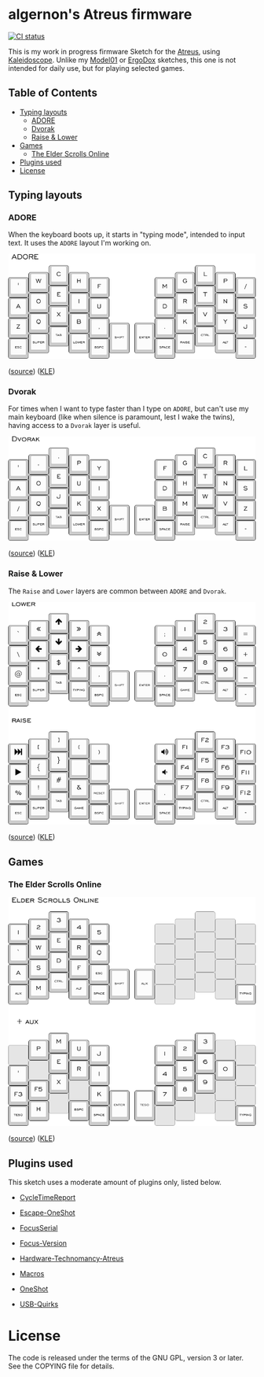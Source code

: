 algernon's Atreus firmware
==============================

[![CI status](https://ci.madhouse-project.org/api/badges/algernon/Atreus-Sketch/status.svg?branch=master)](https://ci.madhouse-project.org/algernon/Atreus-Sketch)

This is my work in progress firmware Sketch for the [Atreus][atreus], using [Kaleidoscope][ks]. Unlike my [Model01][fw:model01] or [ErgoDox][fw:ergodox] sketches, this one is not intended for daily use, but for playing selected games.

 [ks]: https://github.com/keyboardio/Kaleidoscope
 [atreus]: https://atreus.technomancy.us/
 [fw:model01]: https://git.madhouse-project.org/algernon/Model01-Sketch
 [fw:ergodox]: https://git.madhouse-project.org/algernon/ErgoDox-sketch

## Table of Contents

* [Typing layouts](#typing-layouts)
  - [ADORE](#adore)
  - [Dvorak](#dvorak)
  - [Raise & Lower](#raise--lower)
* [Games](#games)
  - [The Elder Scrolls Online](#the-elder-scrolls-online)
* [Plugins used](#plugins-used)
* [License](#license)

## Typing layouts

### ADORE

When the keyboard boots up, it starts in "typing mode", intended to input text. It uses the `ADORE` layout I'm working on.

![ADORE][layout:adore:png]

([source][layout:adore:src]) ([KLE][layout:adore:kle])

 [layout:adore:png]: data/adore-layer.png
 [layout:adore:src]: data/adore-layer.json
 [layout:adore:kle]: http://www.keyboard-layout-editor.com/#/gists/1945257744b53073795b0795e18b1ab1

### Dvorak

For times when I want to type faster than I type on `ADORE`, but can't use my main keyboard (like when silence is paramount, lest I wake the twins), having access to a `Dvorak` layer is useful.

![Dvorak layer][layout:dvorak:png]

([source][layout:dvorak:src]) ([KLE][layout:dvorak:kle])

 [layout:dvorak:png]: data/dvorak-layer.png
 [layout:dvorak:src]: data/dvorak-layer.json
 [layout:dvorak:kle]: http://www.keyboard-layout-editor.com/#/gists/b7f98ff835c0c76d39d6740f18f5477f

### Raise & Lower

The `Raise` and `Lower` layers are common between `ADORE` and `Dvorak`.

![Raise & Lower layers][layout:raise-lower:png]

 ([source][layout:raise-lower:src]) ([KLE][layout:raise-lower:kle])

 [layout:raise-lower:png]: data/raise-lower-layers.png
 [layout:raise-lower:src]: data/raise-lower-layers.json
 [layout:raise-lower:kle]: http://www.keyboard-layout-editor.com/#/gists/dd63761e66cc8d22985b368ebadfe4f5

## Games

### The Elder Scrolls Online

![The Elder Scrolls Online Layout][layout:teso:png]

([source][layout:teso:src]) ([KLE][layout:teso:kle])

 [layout:teso:png]: data/teso-layers.png
 [layout:teso:src]: data/teso-layers.json
 [layout:teso:kle]: http://www.keyboard-layout-editor.com/#/gists/f907f484c1c4f6bac6946e7e7487e955

## Plugins used

This sketch uses a moderate amount of plugins only, listed below.

* [CycleTimeReport][kaleidoscope:cycletimereport]
* [Escape-OneShot][kaleidoscope:escape-oneshot]
* [FocusSerial][kaleidoscope:focusserial]
* [Focus-Version][kaleidoscope:focus-version]
* [Hardware-Technomancy-Atreus][kaleidoscope:hardware-technomancy-atreus]
* [Macros][kaleidoscope:macros]
* [OneShot][kaleidoscope:oneshot]
* [USB-Quirks][kaleidoscope:usb-quirks]

  [kaleidoscope:focus-version]: https://git.madhouse-project.org/algernon/Kaleidoscope-Focus-Version
  [kaleidoscope:hardware-technomancy-atreus]: https://github.com/keyboardio/Kaleidoscope/blob/master/doc/plugin/Hardware-Technomancy-Atreus.md
  [kaleidoscope:oneshot]: https://github.com/keyboardio/Kaleidoscope/blob/master/doc/plugin/OneShot.md
  [kaleidoscope:macros]: https://github.com/keyboardio/Kaleidoscope/blob/master/doc/plugin/Macros.md
  [kaleidoscope:focusserial]: https://github.com/keyboardio/Kaleidoscope/blob/master/doc/plugin/FocusSerial.md
  [chrysalis]: https://github.com/keyboardio/chrysalis-bundle-keyboardio
  [kaleidoscope:cycletimereport]: https://github.com/keyboardio/Kaleidoscope/blob/master/doc/plugin/CycleTimeReport.md
  [kaleidoscope:escape-oneshot]: https://github.com/keyboardio/Kaleidoscope/blob/master/doc/plugin/Escape-OneShot.md
  [kaleidoscope:usb-quirks]: https://github.com/keyboardio/Kaleidoscope/blob/master/doc/plugin/USB-Quirks.md

# License

The code is released under the terms of the GNU GPL, version 3 or later. See the
COPYING file for details.
